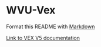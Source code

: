 # WVU-Vex

Format this README with [Markdown](https://github.com/adam-p/markdown-here/wiki/Markdown-Cheatsheet)

[Link to VEX V5 documentation](http://help.vexcodingstudio.com)
